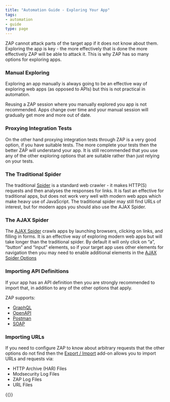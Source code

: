 ```yaml
---
title: "Automation Guide - Exploring Your App"
tags: 
- automation
- guide
type: page
---
```


ZAP cannot attack parts of the target app if it does not know about them.
Exploring the app is key - the more effectively that is done the more effectively ZAP will be able to attack it.
This is why ZAP has so many options for exploring apps.

### Manual Exploring

Exploring an app manually is always going to be an effective way of exploring web apps (as opposed to APIs) but this is not
practical in automation.

Reusing a ZAP session where you manually explored you app is not recommended.
Apps change over time and your manual session will gradually get more and more out of date.

### Proxying Integration Tests

On the other hand proxying integration tests through ZAP is a very good option, if you have suitable tests.
The more complete your tests then the better ZAP will understand your app.
It is still recommended that you use any of the other exploring options that are suitable rather than just relying on your tests.

### The Traditional Spider

The traditional [Spider](/docs/desktop/addons/spider/) is a standard web crawler - it makes HTTP(S) requests and then analyses the responses for links.
It is fast an effective for traditional apps, but does not work very well with modern web apps which make heavy use of JavaScript.
The traditional spider may still find URLs of interest, but for modern apps you should also use the AJAX Spider.

### The AJAX Spider

The [AJAX Spider](/docs/desktop/addons/ajax-spider/) crawls apps by launching browsers, clicking on links, and filling in forms.
It is an effective way of exploring modern web apps but will take longer than the traditional spider.
By default it will only click on “a”, “button” and “input” elements, so if your target app uses other elements for 
navigation then you may need to enable additional elements in the [AJAX Spider Options](/docs/desktop/addons/ajax-spider/options/)

### Importing API Definitions

If your app has an API definition then you are strongly recommended to import that, in addition to any of the other options that apply.

ZAP supports:

* [GraphQL](/docs/desktop/addons/graphql-support/)
* [OpenAPI](/docs/desktop/addons/openapi-support/)
* [Postman](/docs/desktop/addons/postman-support/)
* [SOAP](/docs/desktop/addons/soap-support/)

### Importing URLs

If you need to configure ZAP to know about arbitrary requests that the other options do not find then the 
[Export / Import](/docs/desktop/addons/import-export/) add-on allows you to import URLs and requests via:

* HTTP Archive (HAR) Files
* Modsecurity Log Files
* ZAP Log Files
* URL Files

{{<prevnext prevUrl="../automation-options" prevTitle="Automation Options" nextUrl="" nextTitle="Authentication (coming soon)">}}
